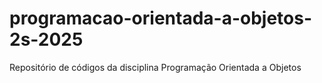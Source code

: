 # programacao-orientada-a-objetos-2s-2025
Repositório de códigos da disciplina Programação Orientada a Objetos
